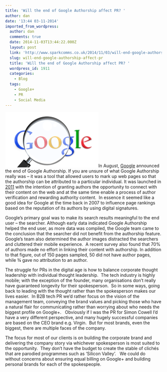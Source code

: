 ```yaml
---
title: 'Will the end of Google Authorship affect PR? '
author: dan
date: '13:44 03-11-2014'
imported_from_wordpress:
  author: dan
  comments: true
  date: 2014-11-03T13:44:22.000Z
  layout: post
  link: 'http://www.sparkcomms.co.uk/2014/11/03/will-end-google-authorship-affect-pr/'
  slug: will-end-google-authorship-affect-pr
  title: 'Will the end of Google Authorship affect PR? '
  wordpress_id: 1911
  categories:
    - Blog
  tags:
    - Google+
    - PR
    - Social Media
---
```


![google-76522_640](google-76522_640-300x177.png)In August, [Google](http://www.forbes.com/sites/johnrampton/2014/08/29/end-of-google-authorship/) announced the end of Google Authorship. If you are unsure of what Google Authorship really was – it was a tool that allowed users to mark up web pages so that the authorship can be attributed to a particular individual. It was launched in[ 2011](http://googlewebmastercentral.blogspot.co.uk/2011/06/authorship-markup-and-web-search.html) with the intention of granting authors the opportunity to connect with their content on the web and at the same time enable a process of author verification and rewarding authority content.  In essence it seemed like a good idea for Google at the time back in 2007 to influence page rankings based on the reputation of its authors by using digital signatures.

Google’s primary goal was to make its search results meaningful to the end user – the searcher. Although early data indicated Google Authorship helped the end user, as more data was compiled, the Google team came to the conclusion that the searcher did not benefit from the authorship feature. Google’s team also determined the author images distracted the searchers and cluttered their mobile experience.  A recent survey also found that 70% of authors made no effort in linking their content with authorship. In addition to that figure, out of 150 pages sampled, 50 did not have author pages, while ¾ gave no attribution to an author.

The struggle for PRs in the digital age is how to balance corporate thought leadership with individual thought leadership.  The tech industry is highly mobile; with the exception of the founder, many organisations don’t really have guaranteed longevity for their spokesperson.  So in some ways, going back to leading with the thought rather than the spokesperson makes our lives easier.  In B2B tech PR we’d rather focus on the vision of the management team, conveying the brand values and picking those who have a natural flair for communicating rather than worrying about who needs the biggest profile on Google+.   Obviously if I was the PR for Simon Cowell I’d have a very different perspective, and many hugely successful companies are based on the CEO brand e.g. Virgin.  But for most brands, even the biggest, there are multiple faces of the company.

The focus for most of our clients is on building the corporate brand and delivering the company story via whichever spokesperson is most suited to the opportunity.  They don’t have the budget to create the stable of clichés that are parodied programmes such as ‘Silicon Valley’.   We could do without concerns about ensuring equal billing on Google+ and building personal brands for each of the spokespeople.
